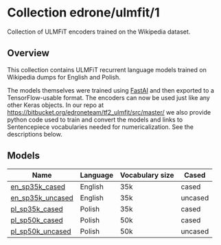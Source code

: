 # Collection edrone/ulmfit/1

Collection of ULMFiT encoders trained on the Wikipedia dataset.

<!-- dataset: wikipedia -->
<!-- task: text-embedding -->
<!-- network-architecture: ulmfit -->

## Overview

This collection contains ULMFiT recurrent language models trained on Wikipedia dumps for English and Polish.

The models themselves were trained using [FastAI](https://fast.ai/) and then exported to a TensorFlow-usable format. The encoders can now be used just like any other Keras objects. In our repo at https://bitbucket.org/edroneteam/tf2_ulmfit/src/master/ we also provide python code used to train and convert the models and links to Sentencepiece vocabularies needed for numericalization. See the descriptions below.



## Models

| Name | Language | Vocabulary size | Cased |
|------|-------------|--------------|----------|
| [en_sp35k_cased](https://tfhub.dev/edrone/ulmfit/en/sp35k_cased/1) | English | 35k |   cased   |
| [en_sp35k_uncased](https://tfhub.dev/edrone/ulmfit/en/sp35k_uncased/1) | English | 35k | uncased |
| [pl_sp35k_cased](https://tfhub.dev/edrone/ulmfit/pl/sp35k_cased/1) | Polish | 35k |   cased   |
| [pl_sp50k_cased](https://tfhub.dev/edrone/ulmfit/pl/sp50k_cased/1) | Polish | 50k | cased |
| [pl_sp50k_uncased](https://tfhub.dev/edrone/ulmfit/pl/sp50k_uncased/1) | Polish | 50k |   uncased   |


